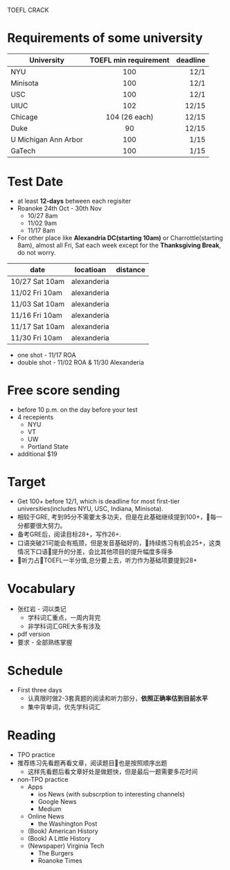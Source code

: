TOEFL CRACK



# Requirements of some university
| University        | TOEFL min requirement           | deadline  |
| -------------     |:-------------:                  | -----:|
| NYU          |100                   | 12/1|
| Minisota         |100                   | 12/1|
| USC         |100                   | 12/1|
| UIUC              | 102                             |  12/15 |
| Chicage     | 104 (26 each)                        |    12/15 |
| Duke     | 90                        |    12/15 |
| U Michigan Ann Arbor     | 100                        |    1/15 |
| GaTech     | 100                        |    1/15 |

# Test Date
* at least **12-days** between each regisiter
* Roanoke 24th Oct -  30th Nov
    * 10/27 8am
    * 11/02 9am
    * 11/17 8am
* For other place like **Alexandria DC(starting 10am)** or Charrottle(starting 8am), almost all Fri, Sat each week except for the **Thanksgiving Break**, do not worry.  

| date       | locatioan          | distance |
| ------------- |:-------------:| -----:|
| 10/27  Sat 10am    | alexanderia |  |
| 11/02  Fri 10am    | alexanderia |  |
| 11/03  Sat 10am    | alexanderia |  |
| 11/16  Fri 10am    | alexanderia |  |
| 11/17  Sat 10am    | alexanderia |  |
| 11/30  Fri 10am    | alexanderia |  |

* one shot - 11/17 ROA
* double shot - 11/02 ROA & 11/30 Alexanderia 




# Free score sending
* before 10 p.m. on the day before your test
* 4 recepients
    * NYU
    * VT
    * UW
    * Portland State
* additional $19


# Target
* Get 100+ before 12/1, which is deadline for most first-tier universities(includes NYU, USC, Indiana, Minisota).  
* 相较于GRE, 考到95分不需要太多功夫，但是在此基础继续提到100+，每一分都要很大努力。
* 备考GRE后，阅读目标28+，写作26+.  
* 口语突破21可能会有瓶颈，但是发音基础好的，持续练习有机会25+，这类情况下口语提升的分差，会比其他项目的提升幅度多得多
* 听力占TOEFL一半分值,总分要上去，听力作为基础项要提到28+

# Vocabulary
* 张红岩 - 词以类记
    * 学科词汇重点，一周内背完
    * 非学科词汇GRE大多有涉及
* pdf version
* 要求 - 全部熟练掌握


# Schedule
* First three days
    * 认真限时做2-3套真题的阅读和听力部分，**依照正确率估到目前水平**
    * 集中背单词，优先学科词汇


# Reading
* TPO practice
* 推荐练习先看题再看文章，阅读题目也是按照顺序出题  
    * 这样先看题后看文章好处是做题快，但是最后一题需要多花时间
* non-TPO practice
    * Apps 
        * ios News (with subscrption to interesting channels)
        * Google News
        * Medium
    * Online News
        * the Washington Post      
    * (Book) American History
    * (Book) A Little History
    * (Newspaper) Virginia Tech
        * The Burgers 
        * Roanoke Times



# 